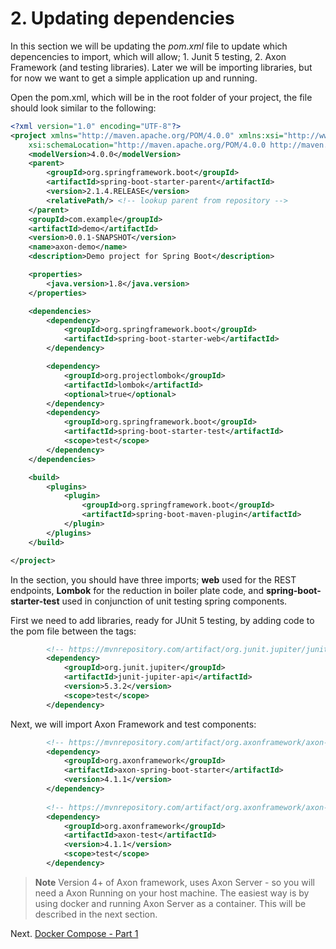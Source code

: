 # 2. Updating dependencies

In this section we will be updating the *pom.xml* file to update which depencencies to import, 
which will allow; 1. Junit 5 testing, 2. Axon Framework (and testing libraries). Later we will be importing libraries, but for 
now we want to get a simple application up and running.

Open the pom.xml, which will be in the root folder of your project, the file should look similar to the following:

``` xml
<?xml version="1.0" encoding="UTF-8"?>
<project xmlns="http://maven.apache.org/POM/4.0.0" xmlns:xsi="http://www.w3.org/2001/XMLSchema-instance"
	xsi:schemaLocation="http://maven.apache.org/POM/4.0.0 http://maven.apache.org/xsd/maven-4.0.0.xsd">
	<modelVersion>4.0.0</modelVersion>
	<parent>
		<groupId>org.springframework.boot</groupId>
		<artifactId>spring-boot-starter-parent</artifactId>
		<version>2.1.4.RELEASE</version>
		<relativePath/> <!-- lookup parent from repository -->
	</parent>
	<groupId>com.example</groupId>
	<artifactId>demo</artifactId>
	<version>0.0.1-SNAPSHOT</version>
	<name>axon-demo</name>
	<description>Demo project for Spring Boot</description>

	<properties>
		<java.version>1.8</java.version>
	</properties>

	<dependencies>
		<dependency>
			<groupId>org.springframework.boot</groupId>
			<artifactId>spring-boot-starter-web</artifactId>
		</dependency>

		<dependency>
			<groupId>org.projectlombok</groupId>
			<artifactId>lombok</artifactId>
			<optional>true</optional>
		</dependency>
		<dependency>
			<groupId>org.springframework.boot</groupId>
			<artifactId>spring-boot-starter-test</artifactId>
			<scope>test</scope>
		</dependency>
	</dependencies>

	<build>
		<plugins>
			<plugin>
				<groupId>org.springframework.boot</groupId>
				<artifactId>spring-boot-maven-plugin</artifactId>
			</plugin>
		</plugins>
	</build>

</project>

```

In the *<dependencies>* section, you should have three imports; **web** used for the REST endpoints, **Lombok**
for the reduction in boiler plate code, and **spring-boot-starter-test** used in conjunction of unit testing spring components.

First we need to add libraries, ready for JUnit 5 testing, by adding code to the pom file between the *<dependencies></dependencies>* tags:

``` xml
        <!-- https://mvnrepository.com/artifact/org.junit.jupiter/junit-jupiter-api -->
        <dependency>
            <groupId>org.junit.jupiter</groupId>
            <artifactId>junit-jupiter-api</artifactId>
            <version>5.3.2</version>
            <scope>test</scope>
        </dependency>
```

Next, we will import Axon Framework and test components:

``` xml
        <!-- https://mvnrepository.com/artifact/org.axonframework/axon-spring-boot-starter -->
        <dependency>
            <groupId>org.axonframework</groupId>
            <artifactId>axon-spring-boot-starter</artifactId>
            <version>4.1.1</version>
        </dependency>
        
        <!-- https://mvnrepository.com/artifact/org.axonframework/axon-test -->
        <dependency>
            <groupId>org.axonframework</groupId>
            <artifactId>axon-test</artifactId>
            <version>4.1.1</version>
            <scope>test</scope>
        </dependency>
```
> **Note** Version 4+ of Axon framework, uses Axon Server - so you will need a Axon Running on your host machine.
> The easiest way is by using docker and running Axon Server as a container. This will be described in the next section.

Next. [Docker Compose - Part 1](docker-compose_part1.md)